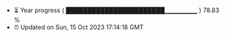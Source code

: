 - ⏳ Year progress { ███████████████████████▁▁▁▁▁▁▁ } 78.83 %
- ⏰ Updated on Sun, 15 Oct 2023 17:14:18 GMT

